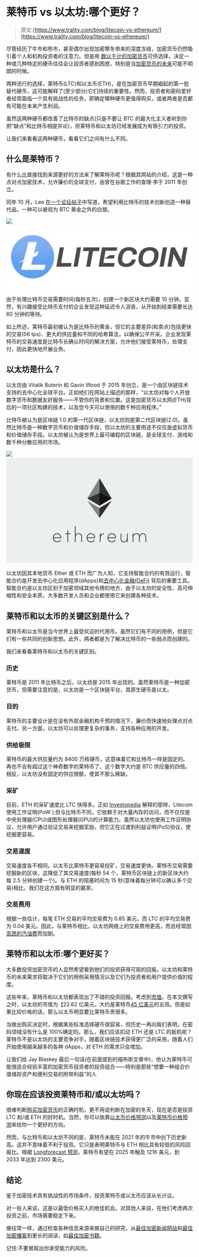 # 莱特币 vs 以太坊:哪个更好？

> 原文:[https://www.trality.com/blog/litecoin-vs-ethereum/](https://www.trality.com/blog/litecoin-vs-ethereum/)

尽管经历了牛市和熊市，甚至偶尔出现加密寒冬带来的深度冻结，加密货币仍然吸引着个人和机构投资者的注意力。但是用 [数以千计的加密货币](/blog/why-so-many-cryptocurrencies)可供选择，决定一种或几种特定的硬币往往会让投资者感到困惑，特别是当[加密货币的未来](/blog/the-future-of-cryptocurrency)可能不明朗的时候。

两种流行的选择，莱特币(LTC)和以太币(ETH)，是在加密货币早期崛起的第一批替代硬币，这可能解释了(至少部分)它们持续的重要性。然而，投资者和密码爱好者经常面临一个具有挑战性的任务，即确定哪种硬币更值得购买，或者两者是否都有可能在未来产生利润。

虽然这两种硬币都改善了比特币的缺点(只是不要让 BTC 的最大化主义者听到你把“缺点”和比特币相提并论)，但莱特币和以太坊已经发展成为有吸引力的投资。

让我们来看看这两种硬币，看看它们之间有什么不同。

## **什么是莱特币？**

有什么比直接找到来源更好的方法来了解莱特币呢？根据其网站的介绍，这是一种点对点加密技术，允许廉价的全球支付，由曾在谷歌工作的查理·李于 2011 年创立。

同年 10 月，Lee [在一个论坛帖子](https://cointelegraph.com/altcoins-for-beginners/what-is-litecoin-a-beginners-guide-to-ltc-and-how-it-works)中写道，希望利用比特币的技术创新创造一种替代品，一种可以被视为 BTC 黄金之外的白银。

![](img/2be82700adc0ae6b8b256b9c33a9bf66.png)![Litecoin, LTC, crypto](img/71da68f02fed04299e68099650c70f68.png)





由于处理比特币交易需要时间(每秒五次)，创建一个新区块大约需要 10 分钟。显然，有兴趣接受比特币支付的企业发现这种延迟令人沮丧，从开始到结束需要长达 60 分钟的等待。

如上所述，莱特币最初被认为是比特币的黄金，但它的主要差异(和卖点)包括更快的交易(56 tps)、更大的供应量和不同的哈希算法，以确保公平开采。企业发现莱特币的交易速度是比特币长确认时间的解决方案，允许他们接受莱特币，处理支付，因此更快地开展业务。

## **以太坊是什么？**

以太坊由 Vitalik Buterin 和 Gavin Wood 于 2015 年创立，是一个由区块链技术支持的去中心化全球平台。正如他们在网站上描述的那样，“以太坊对每个人开放数字货币和数据友好服务——不管你的背景和位置。这是加密货币以太网(ETH)背后的一项社区构建的技术，以及您今天可以使用的数千种应用程序。”

比特币被认为是区块链 1.0 的第一代区块链，以太坊则是第二代区块链(2.0)。虽然比特币是一种数字货币和价值储存手段，但以太坊的主要用途不仅仅是虚拟货币和价值储存手段。以太坊被认为是世界上最可编程的区块链，是全球支付、游戏和数千种分散应用的市场。

![](img/dd49c8b46d2d28415356387c9558b050.png)![Ethereum, ETH, crypto](img/90c1b9420a2ce5b69a8fba2672411aac.png)





以太坊因其本地货币 Ether 或 ETH 而广为人知，它支持智能合约的有效运行，智能合约是开发去中心化应用程序(dApps)和[去中心化金融(DeFi)](/blog/decentralized-finance) 背后的重要工具。智能合约是以太坊区别于加密领域其他令牌的地方，由于以太坊的安全性、高可伸缩性和安全本质，大多数开发人员和企业都使用它来创建各种技术。

## **莱特币和以太币的关键区别是什么？**

莱特币和以太币是当今世界上最受欢迎的代用币。虽然它们有不同的用例，但是它们有一些共同的创新思想。此外，两者都是为了解决比特币的一些弱点而创建的。

我们来看看莱特币和以太币的关键区别。

### **历史**

莱特币是 2011 年比特币之后，以太坊是 2015 年出现的。虽然莱特币是一种加密货币，但需要注意的是，以太坊是一个区块链平台，其原生硬币是以太。

### **目的**

莱特币的主要设计是在没有外部金融机构干预的情况下，廉价而快速地处理点对点支付。另一方面，以太坊可以处理更复杂的事务，支持各种应用的开发。

### **供给极限**

莱特币的最大供应量约为 8400 万枚硬币，这意味着它和比特币一样是固定的。再也不会有超过这个神奇数字的莱特币了，这个数字大约是 BTC 供应量的四倍。相反，以太坊没有固定的供应限额，使其不那么稀缺。

### **采矿**

目前，ETH 的采矿速度比 LTC 快得多。正如 [Investopedia](https://www.investopedia.com/articles/investing/042015/bitcoin-vs-litecoin-whats-difference.asp) 解释的那样，Litecoin 使用工作证明(PoW ),但与比特币不同，它依赖于对大量内存的访问，而不仅仅是中央处理器(CPU)或图形处理器(GPU)的计算能力。虽然以太坊也使用工作证明协议，允许用户通过验证交易来挖掘奖励，但它正在过渡到利益证明(PoS)协议，使挖掘更容易。

### **交易速度**

交易速度各不相同。以太币比莱特币更容易挖矿，交易速度更快。莱特币交易需要挖掘新的区块，这降低了其交易速度(每秒 54 个，莱特币区块链上的新区块大约每 2.5 分钟创建一个)。与 ETH 的阻塞时间为 15 秒(意味着每分钟可以确认多个交易)相比，我们在这方面有明显的赢家。

### **交易费用**

根据一些估计，每笔 ETH 交易的平均交易费为 0.85 美元，而 LTC 的平均交易费为 0.04 美元。因此，与莱特币相比，以太坊网络上的交易费用更高，而且经常因[高昂的汽油费](https://cointelegraph.com/explained/will-the-ethereum-20-update-reduce-high-gas-fees)而加剧。

## 莱特币和以太币:哪个更好买？

大多数投资加密货币的人显然希望看到他们的投资获得可观的回报。以太坊和莱特币的未来需求将取决于它们的用例采用情况以及它们为投资者和用户提供价值的程度。

这些年来，莱特币和以太坊都表现出了不错的投资回报。考虑到[市值](/blog/what-does-market-cap-mean-in-crypto)，在本文撰写之时，以太坊的市值为【22.62 亿美元，大约是莱特币[45 亿美元](https://coinmarketcap.com/currencies/litecoin/)的五倍。但是如果比较价格的话，那么以太币明显要比莱特币贵很多。

当做出购买决定时，根据某些标准选择硬币很容易，但历史一再向我们表明，在密码领域没有什么是 100%确定的。那么，我们应该扣动 ETH 还是 LTC 的扳机呢？莱特币不是以太坊的主要竞争对手，随着区块链技术获得更广泛的采用，随着人们开始使用越来越多的各种 dApps，对 ETH 的需求只会增加。

让我们给 Jay Blaskey 最后一句话(在前面提到的福布斯文章中)，他认为莱特币可能很适合经验丰富的加密货币投资者的投资组合——特别是那些“想要一种组合价值储存资产和便利交易的附带利益”的人

## 你现在应该投资莱特币和/或以太坊吗？

很难判断[购买加密货币](/blog/best-time-buy-crypto)的正确时机，更不用说判断在加密的冬天，现在是否是投资 LTC 和/或 ETH 的好时机。当然，你可以依靠[以太币价格预测](/blog/ethereum-price-prediction)以及[莱特币价格预测](/blog/litecoin-price-prediction)来给你一个更好的方向。

然而，与比特币和以太坊不同的是，莱特币未能在 2021 年的牛市中创下历史新高。这并不意味着不利于投资。它只是表明莱特币与 ETH 相比具有较低的风险回报比。根据 [Longforecast 预测](https://longforecast.com/litecoin-price-prediction-for-2018-2019-2020-2021-ltc-to-usd#.Wiv1aA9wYxA.twitter)，莱特币有望在 2025 年触及 1216 美元，到 2033 年达到 2300 美元。

## **结论**

鉴于加密技术具有挑战性的市场条件，投资莱特币或以太币应该从长计议。

对一些人来说，这是以最低价格买入的绝佳机会。对其他人来说，在他们考虑再次投资之前，市场需要稳定下来。

像往常一样，通过检查各种信息来源来做自己的研究，从[最佳加密新闻网站](/blog/best-crypto-news-websites)和[最佳加密播客](/blog/best-cryptocurrency-podcasts)到更长的阅读，如[最佳加密书籍](/blog/best-cryptocurrency-books)。

记住:不要冒超出你承受能力的风险。